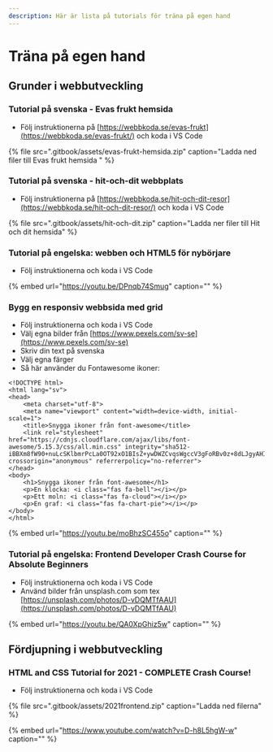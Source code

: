 ```yaml
---
description: Här är lista på tutorials för träna på egen hand
---
```


# Träna på egen hand

## Grunder i webbutveckling

### **Tutorial på svenska - Evas frukt hemsida**

* Följ instruktionerna på [https://webbkoda.se/evas-frukt](https://webbkoda.se/evas-frukt/) och koda i VS Code 

{% file src=".gitbook/assets/evas-frukt-hemsida.zip" caption="Ladda ned filer till Evas frukt hemsida " %}

### Tutorial på svenska - hit-och-dit webbplats

* Följ instruktionerna på [https://webbkoda.se/hit-och-dit-resor](https://webbkoda.se/hit-och-dit-resor/) och koda i VS Code 

{% file src=".gitbook/assets/hit-och-dit.zip" caption="Ladda ner filer till Hit och dit hemsida" %}

### Tutorial på engelska: webben och HTML5 för nybörjare

* Följ instruktionerna och koda i VS Code 

{% embed url="https://youtu.be/DPnqb74Smug" caption="" %}

### Bygg en responsiv webbsida med grid

* Följ instruktionerna och koda i VS Code 
*  Välj egna bilder från [https://www.pexels.com/sv-se](https://www.pexels.com/sv-se)
* Skriv din text på svenska
* Välj egna färger
* Så här använder du Fontawesome ikoner:

```markup
<!DOCTYPE html>
<html lang="sv">
<head>
    <meta charset="utf-8">
    <meta name="viewport" content="width=device-width, initial-scale=1">
    <title>Snygga ikoner från font-awesome</title>
    <link rel="stylesheet" href="https://cdnjs.cloudflare.com/ajax/libs/font-awesome/5.15.3/css/all.min.css" integrity="sha512-iBBXm8fW90+nuLcSKlbmrPcLa0OT92xO1BIsZ+ywDWZCvqsWgccV3gFoRBv0z+8dLJgyAHIhR35VZc2oM/gI1w==" crossorigin="anonymous" referrerpolicy="no-referrer">
</head>
<body>
    <h1>Snygga ikoner från font-awesome</h1>
    <p>En klocka: <i class="fas fa-bell"></i></p>
    <p>Ett moln: <i class="fas fa-cloud"></i></p>
    <p>En graf: <i class="fas fa-chart-pie"></i></p>
</body>
</html>
```

{% embed url="https://youtu.be/moBhzSC455o" caption="" %}

### Tutorial på engelska: Frontend Developer Crash Course for Absolute Beginners

* Följ instruktionerna och koda i VS Code 
* Använd bilder från unsplash.com som tex [https://unsplash.com/photos/D-vDQMTfAAU](https://unsplash.com/photos/D-vDQMTfAAU)

{% embed url="https://youtu.be/QA0XpGhiz5w" caption="" %}

## Fördjupning i webbutveckling

### HTML and CSS Tutorial for 2021 - COMPLETE Crash Course!

* Följ instruktionerna och koda i VS Code 

{% file src=".gitbook/assets/2021frontend.zip" caption="Ladda ned filerna" %}

{% embed url="https://www.youtube.com/watch?v=D-h8L5hgW-w" caption="" %}


